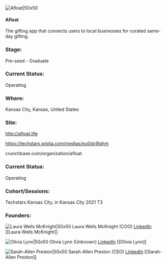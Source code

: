 

![Afloat|50x50](https://apimg.techstars.com/connect/images/image_files/61620b1461f9300007ba9f63/original/F_AF_IG03.png)

#### Afloat
The gifting app that connects users to local businesses for curated same-day gifting.

### Stage: 
Pre-seed - Graduate 

### Current Status: 
Operating

### Where:
Kansas City, Kansas, United States

### Site:
http://afloat.life

https://techstars.wistia.com/medias/eu0dx9lqhm

crunchbase.com/organization/afloat

### Current Status: 
Operating

### Cohort/Sessions: 
Techstars Kansas City, in Kansas City 2021 T3

### Founders: 

![Laura Wells McKnight|50x50](https://apimg.techstars.com/connect/images/image_files/60aec18f6895aa00070a153d/original/laura_mcknight.JPG) Laura Wells McKnight (COO) [LinkedIn](https://linkedin.com/in/laura-mcknight) [[Laura Wells McKnight]]

![Olivia Lynn|50x50](https://apimg.techstars.com/connect/images/image_files/60c245ee7b863c0e9cdb981a/original/olivia_headshot.jpeg) Olivia Lynn (Unknown) [LinkedIn](https://linkedin.com/in/oliviacurran) [[Olivia Lynn]]

![Sarah-Allen Preston|50x50](https://apimg.techstars.com/connect/images/image_files/616214bdd7b0d60007498ef9/original/Screen_Shot_2021-10-09_at_5.16.10_PM.png) Sarah-Allen Preston (CEO) [LinkedIn](https://linkedin.com/in/sarah-allen-preston-9174891a5) [[Sarah-Allen Preston]]


